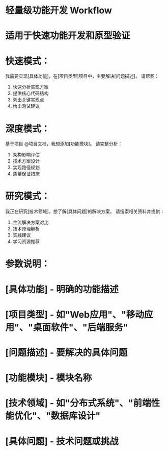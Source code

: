 # 轻量级功能开发 Workflow
# 适用于快速功能开发和原型验证

# 快速模式：
我需要实现[具体功能]，在[项目类型]项目中，主要解决[问题描述]。
请帮我：
1. 快速分析实现方案
2. 提供核心代码结构
3. 列出关键实现点
4. 给出测试建议

# 深度模式：
基于项目 @项目文档，我想添加[功能模块]。
请完整分析：
1. 架构影响评估
2. 技术方案设计  
3. 实现路径规划
4. 质量保证措施

# 研究模式：
我正在研究[技术领域]，想了解[具体问题]的解决方案。
请搜索相关资料并提供：
1. 主流解决方案对比
2. 技术原理解析
3. 实践建议
4. 学习资源推荐

# 参数说明：
# [具体功能] - 明确的功能描述
# [项目类型] - 如"Web应用"、"移动应用"、"桌面软件"、"后端服务"
# [问题描述] - 要解决的具体问题
# [功能模块] - 模块名称
# [技术领域] - 如"分布式系统"、"前端性能优化"、"数据库设计"
# [具体问题] - 技术问题或挑战